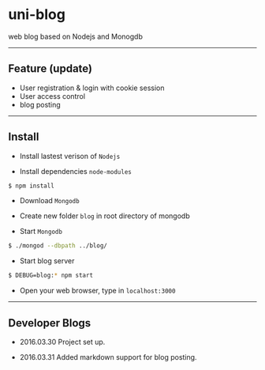 # uni-blog
web blog based on Nodejs and Monogdb

---

## Feature (update)

- User registration & login with cookie session
- User access control
- blog posting
---

## Install

- Install lastest verison of `Nodejs`

- Install dependencies `node-modules`
```bash
$ npm install
```
- Download `Mongodb`

- Create new folder `blog` in root directory of mongodb

- Start `Mongodb`
```bash
$ ./mongod --dbpath ../blog/
```
- Start blog server
```bash
$ DEBUG=blog:* npm start
```
- Open your web browser, type in `localhost:3000`

----

## Developer Blogs

- 2016.03.30 Project set up.

- 2016.03.31 Added markdown support for blog posting.
